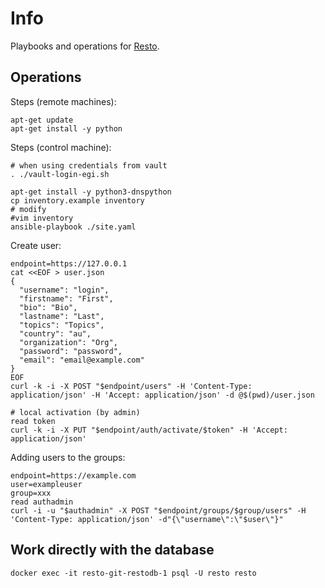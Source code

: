# Info

Playbooks and operations for [Resto](https://github.com/jjrom/resto/).

## Operations

Steps (remote machines):

    apt-get update
    apt-get install -y python

Steps (control machine):

    # when using credentials from vault
    . ./vault-login-egi.sh

    apt-get install -y python3-dnspython
    cp inventory.example inventory
    # modify
    #vim inventory
    ansible-playbook ./site.yaml

Create user:

    endpoint=https://127.0.0.1
    cat <<EOF > user.json
    {
      "username": "login",
      "firstname": "First",
      "bio": "Bio",
      "lastname": "Last",
      "topics": "Topics",
      "country": "au",
      "organization": "Org",
      "password": "password",
      "email": "email@example.com"
    }
    EOF
    curl -k -i -X POST "$endpoint/users" -H 'Content-Type: application/json' -H 'Accept: application/json' -d @$(pwd)/user.json

    # local activation (by admin)
    read token
    curl -k -i -X PUT "$endpoint/auth/activate/$token" -H 'Accept: application/json'

Adding users to the groups:

    endpoint=https://example.com
    user=exampleuser
    group=xxx
    read authadmin
    curl -i -u "$authadmin" -X POST "$endpoint/groups/$group/users" -H 'Content-Type: application/json' -d"{\"username\":\"$user\"}"

## Work directly with the database

    docker exec -it resto-git-restodb-1 psql -U resto resto

